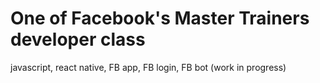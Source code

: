 # One of Facebook's Master Trainers developer class 
javascript, react native,
FB app, FB login, FB bot  (work in progress)

